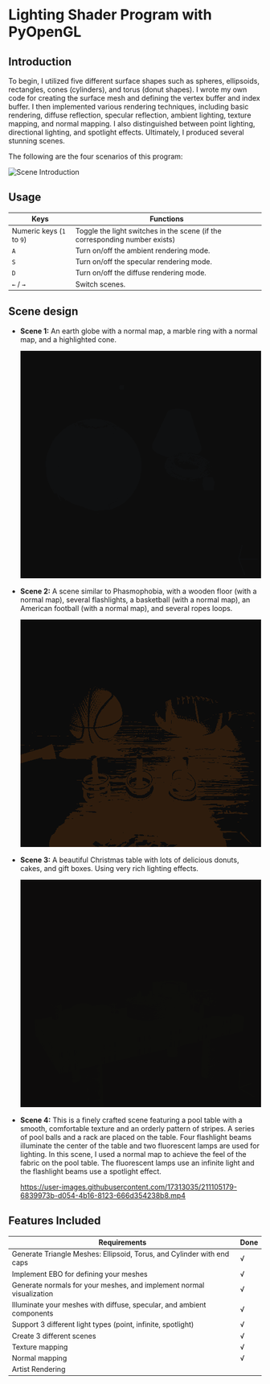 # Lighting Shader Program with PyOpenGL

## Introduction

To begin, I utilized five different surface shapes such as spheres, ellipsoids, rectangles, cones (cylinders), and torus (donut shapes). I wrote my own code for creating the surface mesh and defining the vertex buffer and index buffer. I then implemented various rendering techniques, including basic rendering, diffuse reflection, specular reflection, ambient lighting, texture mapping, and normal mapping. I also distinguished between point lighting, directional lighting, and spotlight effects. Ultimately, I produced several stunning scenes.

The following are the four scenarios of this program:

![Scene Introduction](image/scene_intro.gif)

## Usage

| Keys                      | Functions                                                    |
| ------------------------- | ------------------------------------------------------------ |
| Numeric keys (`1` to `9`) | Toggle the light switches in the scene (if the corresponding number exists) |
| `A`                       | Turn on/off the ambient rendering mode.                      |
| `S`                       | Turn on/off the specular rendering mode.                     |
| `D`                       | Turn on/off the diffuse rendering mode.                      |
| `←` / `→`                 | Switch scenes.                                               |

## Scene design

*   **Scene 1:** An earth globe with a normal map, a marble ring with a normal map, and a highlighted cone.

    ![](image/scene1.gif)

*   **Scene 2:** A scene similar to Phasmophobia, with a wooden floor (with a normal map), several flashlights, a basketball (with a normal map), an American football (with a normal map), and several ropes loops.

    ![](image/scene2.gif)

*   **Scene 3:** A beautiful Christmas table with lots of delicious donuts, cakes, and gift boxes. Using very rich lighting effects.

    ![](image/scene3.gif)

*   **Scene 4:** This is a finely crafted scene featuring a pool table with a smooth, comfortable texture and an orderly pattern of stripes. A series of pool balls and a rack are placed on the table. Four flashlight beams illuminate the center of the table and two fluorescent lamps are used for lighting. In this scene, I used a normal map to achieve the feel of the fabric on the pool table. The fluorescent lamps use an infinite light and the flashlight beams use a spotlight effect.

    https://user-images.githubusercontent.com/17313035/211105179-6839973b-d054-4b16-8123-666d354238b8.mp4

## Features Included

| Requirements                                                           | Done |
| ---------------------------------------------------------------------- | ---- |
| Generate Triangle Meshes: Ellipsoid, Torus, and Cylinder with end caps | √    |
| Implement EBO for defining your meshes                                 | √    |
| Generate normals for your meshes, and implement normal visualization   | √    |
| Illuminate your meshes with diffuse, specular, and ambient components  | √    |
| Support 3 different light types (point, infinite, spotlight)           | √    |
| Create 3 different scenes                                              | √    |
| Texture mapping                                                        | √    |
| Normal mapping                                                         | √    |
| Artist Rendering                                                       |      |
